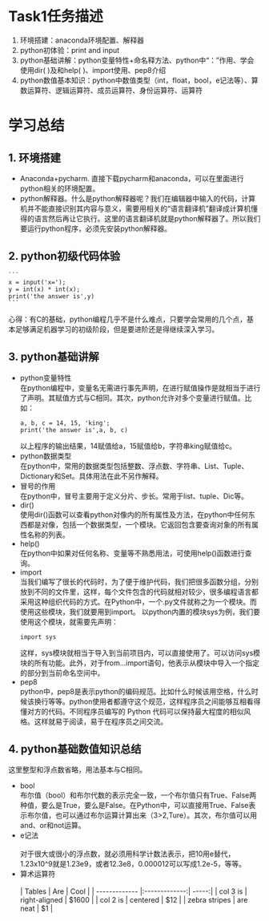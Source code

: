 Task1任务描述
====
1. 环境搭建：anaconda环境配置、解释器<br>
2. python初体验：print and input<br>
3. python基础讲解：python变量特性+命名释方法、python中“：”作用、学会使用dir( )及和help( )、import使用、pep8介绍<br>
4. python数值基本知识：python中数值类型（int，float，bool，e记法等）、算数运算符、逻辑运算符、成员运算符、身份运算符、运算符

# 学习总结
## 1. 环境搭建
* Anaconda+pycharm. 直接下载pycharm和anaconda，可以在里面进行python相关的环境配置。<br>
* python解释器。什么是python解释器呢？我们在编辑器中输入的代码，计算机并不能直接识别其内容与意义，需要用相关的“语言翻译机”翻译成计算机懂得的语言然后再让它执行。这里的语言翻译机就是python解释器了。所以我们要运行python程序，必须先安装python解释器。
## 2. python初级代码体验
    ``` 
    x = input('x=');
    y = int(x) * int(x);
    print('the answer is',y)
    ```
   心得：有C的基础，python编程几乎不是什么难点，只要学会常用的几个点，基本足够满足机器学习的初级阶段，但是要进阶还是得继续深入学习。
## 3. python基础讲解
* python变量特性<br>
    在python编程中，变量名无需进行事先声明，在进行赋值操作是就相当于进行了声明。其赋值方式与C相同。其次，python允许对多个变量进行赋值。比如：
    ```
    a, b, c = 14, 15, 'king';
    print('the answer is',a, b, c)
    ```
    以上程序的输出结果，14赋值给a，15赋值给b，字符串king赋值给c。
* python数据类型<br>
    在python中，常用的数据类型包括整数、浮点数、字符串、List、Tuple、Dictionary和Set。具体用法在此不另作解释。
* 冒号的作用<br>
    在python中，冒号主要用于定义分片、步长。常用于list、tuple、Dic等。
* dir()<br>
    使用dir()函数可以查看python对像内的所有属性及方法，在python中任何东西都是对像，包括一个数据类型，一个模块。它返回包含要查询对象的所有属性名称的列表。
* help()<br>
    在python中如果对任何名称、变量等不熟悉用法，可使用help()函数进行查询。
* import<br>
    当我们编写了很长的代码时，为了便于维护代码，我们把很多函数分组，分别放到不同的文件里，这样，每个文件包含的代码就相对较少，很多编程语言都采用这种组织代码的方式。在Python中，一个.py文件就称之为一个模块。而使用这些模块，我们就要用到import。
    以python内置的模块sys为例，我们要使用这个模块，就需要先声明：
    ```
    import sys
    ```
    这样，sys模块就相当于导入到当前项目内，可以直接使用了。可以访问sys模块的所有功能。此外，对于from...import语句，他表示从模块中导入一个指定的部分到当前命名空间中。
* pep8<br>
    python中，pep8是表示python的编码规范。比如什么时候该用空格，什么时候该换行等等。python使用者都遵守这个规范，这样程序员之间能够互相看得懂对方的代码。不同程序员编写的 Python 代码可以保持最大程度的相似风格。这样就易于阅读，易于在程序员之间交流。
## 4. python基础数值知识总结
这里整型和浮点数省略，用法基本与C相同。
* bool<br>
    布尔值（bool）和布尔代数的表示完全一致，一个布尔值只有True、False两种值，要么是True，要么是False。在Python中，可以直接用True、False表示布尔值，也可以通过布尔运算计算出来（3>2,Ture）。其次，布尔值可以用and、or和not运算。
* e记法<br>    
    对于很大或很小的浮点数，就必须用科学计数法表示，把10用e替代，1.23x10^9就是1.23e9，或者12.3e8，0.000012可以写成1.2e-5，等等。
* 算术运算符<br>  
| Tables        | Are           | Cool  |
| ------------- |:-------------:| -----:|
| col 3 is      | right-aligned | $1600 |
| col 2 is      | centered      |   $12 |
| zebra stripes | are neat      |    $1 |
